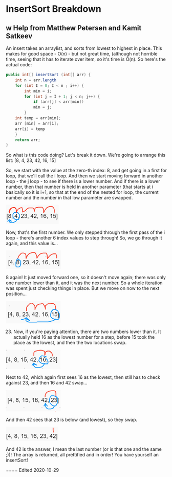 # InsertSort Breakdown
## w Help from Matthew Petersen and Kamit Satkeev

An insert takes an arraylist, and sorts from lowest to highest in place. This makes for good space - O(n) - but not great time, (although not horrible time, seeing that it has to iterate over item, so it's time is O(n). So here's the actual code:
``` Java
public int[] insertSort (int[] arr) {
    int n = arr.length
    for (int I = 0; I < n ; i++) {
        int min = i;
        for (int j = I + 1; j < n; j++) {
            if (arr[j] < arr[min])
            min = j;
        }
    int temp = arr[min];
    arr [min] = arr[i];
    arr[i] = temp
    }
    return arr;
}
```

So what is this code doing? Let's break it down. We're going to arrange this list:
	[8, 4, 23, 42, 16, 15]

So, we start with the value at the zero-th index: 8, and get going in a first for loop, that we'll call the i loop. And then we start moving forward in another loop - the j loop - to see if there is a lower number. And if there is a lower number, then that number is held in another parameter (that starts at i basically so it is i+1, so that at the end of the nested for loop, the current number and the number in that low parameter are swapped.

![Step 1](https://github.com/PVOBrien/data-structures-and-algorithms/blob/master/java-code-challenges/src/main/resources/insertSort1.png?raw=true)

Now, that's the first number. We only stepped through the first pass of the i loop - there's another 6 index values to step through! So, we go through it again, and this value is…

![Step 2](https://github.com/PVOBrien/data-structures-and-algorithms/blob/master/java-code-challenges/src/main/resources/insertSort2.png?raw=true)

8 again! It just moved forward one, so it doesn't move again; there was only one number lower than it, and it was the next number. So a whole iteration was spent just checking things in place.
But we move on now to the next position…

![Step 3](https://github.com/PVOBrien/data-structures-and-algorithms/blob/master/java-code-challenges/src/main/resources/insertSort3.png?raw=true)

23.  Now, if you're paying attention, there are two numbers lower than it. It actually held 16 as the lowest number for a step, before 15 took the place as the lowest, and then the two locations swap.

![Step 4](https://github.com/PVOBrien/data-structures-and-algorithms/blob/master/java-code-challenges/src/main/resources/insertSort4.png?raw=true)

Next to 42, which again first sees 16 as the lowest, then still has to check against 23, and then 16 and 42 swap…

![Step 5](https://github.com/PVOBrien/data-structures-and-algorithms/blob/master/java-code-challenges/src/main/resources/insertSort5.png?raw=true)

And then 42 sees that 23 is below (and lowest), so they swap.

![Step 6](https://github.com/PVOBrien/data-structures-and-algorithms/blob/master/java-code-challenges/src/main/resources/insertSort6.png?raw=true)

And 42 is the answer, I mean the last number (or is that one and the same ;))! The array is returned, all prettified and in order! You have yourself an insertSort!

====
Edited 2020-10-29
